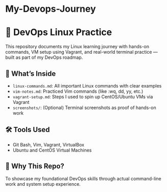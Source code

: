 # My-Devops-Journey
# 🚀 DevOps Linux Practice

This repository documents my Linux learning journey with hands-on commands, VM setup using Vagrant, and real-world terminal practice — built as part of my DevOps roadmap.

## 📁 What’s Inside

- `linux-commands.md`: All important Linux commands with clear examples
- `vim-notes.md`: Practiced Vim commands (like :wq, dd, yy, etc.)
- `vagrant-setup.md`: Steps I used to spin up CentOS/Ubuntu VMs via Vagrant
- `screenshots/`: (Optional) Terminal screenshots as proof of hands-on work

## 🛠 Tools Used

- Git Bash, Vim, Vagrant, VirtualBox
- Ubuntu and CentOS Virtual Machines

## 🎯 Why This Repo?

To showcase my foundational DevOps skills through actual command-line work and system setup experience.

